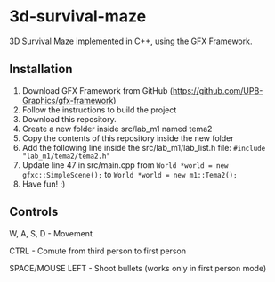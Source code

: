 # 3d-survival-maze
3D Survival Maze implemented in C++, using the GFX Framework.

## Installation
1. Download GFX Framework from GitHub (https://github.com/UPB-Graphics/gfx-framework)
2. Follow the instructions to build the project
3. Download this repository.
4. Create a new folder inside src/lab_m1 named tema2
5. Copy the contents of this repository inside the new folder
6. Add the following line inside the src/lab_m1/lab_list.h file: ```#include "lab_m1/tema2/tema2.h"```
7. Update line 47 in src/main.cpp from ```World *world = new gfxc::SimpleScene();``` to ```World *world = new m1::Tema2();```
8. Have fun! :)

## Controls
W, A, S, D - Movement

CTRL - Comute from third person to first person

SPACE/MOUSE LEFT - Shoot bullets (works only in first person mode)
